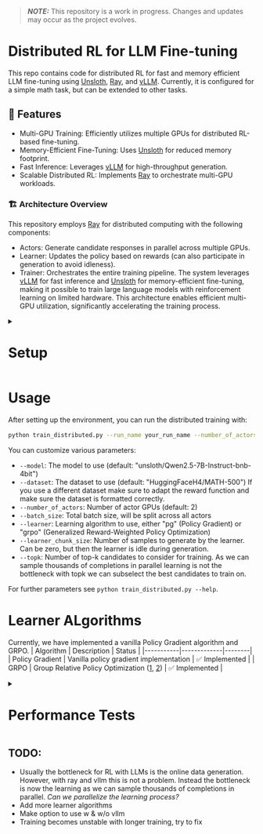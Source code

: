 > **_NOTE:_**  This repository is a work in progress. Changes and updates may occur as the project evolves.


# Distributed RL for LLM Fine-tuning

This repo contains code for distributed RL for fast and memory efficient LLM fine-tuning using [Unsloth](https://github.com/unslothai/unsloth), [Ray](https://github.com/ray-project/ray), and [vLLM](https://github.com/vllm-project/vllm).
Currently, it is configured for a simple math task, but can be extended to other tasks. 

## 🚀 Features
- Multi-GPU Training: Efficiently utilizes multiple GPUs for distributed RL-based fine-tuning.
- Memory-Efficient Fine-Tuning: Uses [Unsloth](https://github.com/unslothai/unsloth) for reduced memory footprint.
- Fast Inference: Leverages [vLLM](https://github.com/vllm-project/vllm) for high-throughput generation.
- Scalable Distributed RL: Implements [Ray](https://github.com/ray-project/ray) to orchestrate multi-GPU workloads.

### 🏗️ Architecture Overview
This repository employs [Ray](https://github.com/ray-project/ray) for distributed computing with the following components:
- Actors: Generate candidate responses in parallel across multiple GPUs.
- Learner: Updates the policy based on rewards (can also participate in generation to avoid idleness).
- Trainer: Orchestrates the entire training pipeline.
The system leverages [vLLM](https://github.com/vllm-project/vllm) for fast inference and [Unsloth](https://github.com/unslothai/unsloth) for memory-efficient fine-tuning, making it possible to train large language models with reinforcement learning on limited hardware. This architecture enables efficient multi-GPU utilization, significantly accelerating the training process.

<details>
<summary><h1>Setup</h1></summary>

Create a new conda environment and install the dependencies:
```bash
conda create --name distrl \
    python=3.11 \
    pytorch-cuda=12.1 \
    pytorch cudatoolkit xformers -c pytorch -c nvidia -c xformers \
    -y
conda activate distrl
```

Install the dependencies:
```bash
pip install -r requirements.txt
```

</details>



# Usage
After setting up the environment, you can run the distributed training with:
```bash
python train_distributed.py --run_name your_run_name --number_of_actors 2 --learner pg
```
You can customize various parameters:
- `--model`: The model to use (default: "unsloth/Qwen2.5-7B-Instruct-bnb-4bit")
- `--dataset`: The dataset to use (default: "HuggingFaceH4/MATH-500") If you use a different dataset make sure to adapt the reward function and make sure the dataset is formatted correctly.
- `--number_of_actors`: Number of actor GPUs (default: 2)
- `--batch_size`: Total batch size, will be split across all actors
- `--learner`: Learning algorithm to use, either "pg" (Policy Gradient) or "grpo" (Generalized Reward-Weighted Policy Optimization)
- `--learner_chunk_size`: Number of samples to generate by the learner. Can be zero, but then the learner is idle during generation.
- `--topk`: Number of top-k candidates to consider for training. As we can sample thousands of completions in parallel learning is not the bottleneck with topk we can subselect the best candidates to train on.

For further parameters see `python train_distributed.py --help`.


# Learner ALgorithms
Currently, we have implemented a vanilla Policy Gradient algorithm and GRPO.
| Algorithm | Description | Status |
|-----------|-------------|--------|
| Policy Gradient | Vanilla policy gradient implementation | ✅ Implemented |
| GRPO | Group Relative Policy Optimization ([1](https://arxiv.org/abs/2402.03300), [2](https://github.com/deepseek-ai/DeepSeek-R1/blob/main/DeepSeek_R1.pdf)) | ✅ Implemented |



<details>
<summary><h1>Performance Tests</h1></summary>

Policy gradient training (~2hours) Model: Qwen2.5-7B-Instruct-bnb-4bit, Dataset: MATH-500

![Performance Tests PG](./media/initial_pg_test.png)

</details>

## TODO:
- Usually the bottleneck for RL with LLMs is the online data generation. However, with ray and vllm this is not a problem. Instead the bottleneck is now the learning as we can sample thousands of completions in parallel. *Can we parallelize the learning process?*
- Add more learner algorithms
- Make option to use w & w/o vllm
- Training becomes unstable with longer training, try to fix